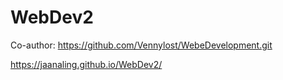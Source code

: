 # WebDev2

Co-author: https://github.com/Vennylost/WebeDevelopment.git


https://jaanaling.github.io/WebDev2/

